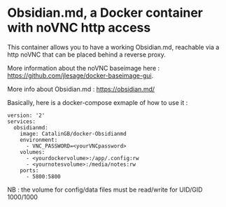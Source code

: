 # Obsidian.md, a Docker container with noVNC http access
This container allows you to have a working Obsidian.md, reachable via a http noVNC that can be placed behind a reverse proxy.

More information about the noVNC baseimage here : https://github.com/jlesage/docker-baseimage-gui.

More info about Obsidian.md : https://obsidian.md/

Basically, here is a docker-compose exmaple of how to use it :
```
version: '2'
services:
  obsidianmd:
    image: CatalinGB/docker-Obsidianmd
    environment:
      - VNC_PASSWORD=<yourVNCpassword>
    volumes:
      - <yourdockervolume>:/app/.config:rw
      - <yournotesvolume>:/media/notes:rw
    ports:
      - 5800:5800
```

NB : the volume for config/data files must be read/write for UID/GID 1000/1000

